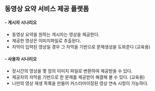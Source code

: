 ## 동영상 요약 서비스 제공 플랫폼

#### - 게시자 시나리오

- 동영상 요약을 원하는 게시자는 영상을 제공한다.
- 제공한 영상은 이미지파일로 추출된다.
- 자막이 입력된 영상일 경우 그 자막을 기반으로 문제생성을 도와준다 (교육용)



#### - 사용자 시나리오

- 장시간의 영상을 몇 장의 이미지 파일로 변환하여 제공받을 수 있다.
- 제공자의 자막을 기반으로 한 문제를 제공받아 해결해 볼 수 있다. (교육용)
- 나만의 영상 재생 목록을 만들어 커스터마이징된 영상 연속 시청이 가능하다.